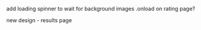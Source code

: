add loading spinner to wait for background images .onload
on rating page?

new design - results page
